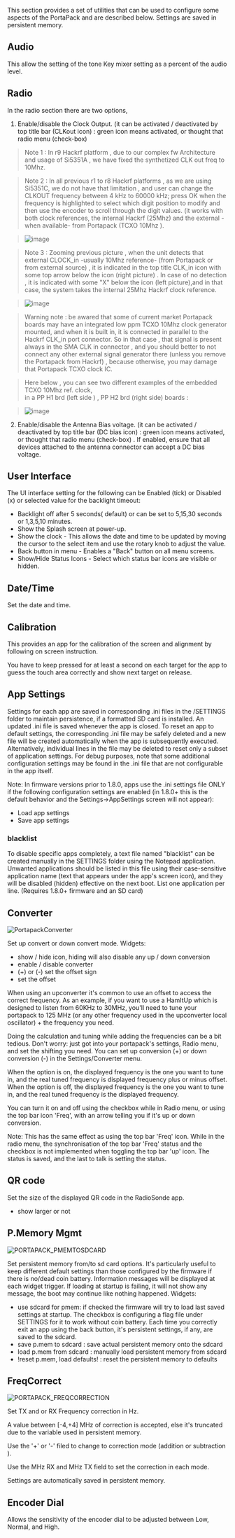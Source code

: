 This section provides a set of utilities that can be used to configure some aspects of the PortaPack and are described below.  Settings are saved in persistent memory.
## Audio
This allow the setting of the tone Key mixer setting as a percent of the audio level.
## Radio
In the radio section there are two options, 
1. Enable/disable the Clock Output. (it can be activated / deactivated by top title bar (CLKout icon) : green icon means activated, or thought that radio menu (check-box)


> Note 1 : In r9 Hackrf platform , due to our complex fw Architecture and usage of Si5351A , we have fixed the synthetized CLK out freq to 10Mhz.

> Note 2 : In all previous r1 to r8 Hackrf platforms , as we are using Si5351C, we do not have that limitation , and user can change the CLKOUT frequency between 4 kHz to 60000 kHz; press OK when the frequency is highlighted to select which digit position to modify and then use the encoder to scroll through the digit values. (it works with both clock references, the internal Hackrf (25Mhz) and the external -when available- from Portapack (TCXO 10Mhz ). 

> ![image](https://github.com/eried/portapack-mayhem/assets/86470699/5c44e075-cf84-4f8f-8ca6-a7979c1bf4aa)

> Note 3 : Zooming previous picture , when the unit detects that external CLOCK_in -usually 10Mhz reference- (from Portapack or from external source) , it is indicated in the top title CLK_in icon 
> with some top arrow below the icon (right picture) . In case of no detection , it is indicated with some "X" below the icon (left picture),and in that case, the system takes the internal 25Mhz Hackrf clock reference. 

> ![image](https://github.com/eried/portapack-mayhem/assets/86470699/820c12d9-c724-48ed-ba1d-f3c31e096a07)


> Warning note : be awared that some of current market Portapack boards may have an integrated low ppm TCXO 10Mhz clock generator mounted, and when it is built in,  it is connected in parallel to the Hackrf CLK_in port connector. So in that case , that signal is present always in the SMA  CLK in connector , and you should better to not connect any other external signal generator there (unless you remove the Portapack from Hackrf) , because otherwise, you may damage that Portapack TCXO clock IC. 

> Here below , you can see two different examples of the embedded TCXO 10Mhz ref. clock,	
>  in a PP  H1 brd (left side ) , PP  H2 brd (right side) boards : 

> ![image](https://github.com/eried/portapack-mayhem/assets/86470699/ad83b637-4532-4ea8-994b-4372a38f9d15)



2. Enable/disable the Antenna Bias voltage.  (it can be activated / deactivated by top title bar (DC bias icon) : green icon means activated, or thought that radio menu (check-box) .  If enabled, ensure that all devices attached to the antenna connector can accept a DC bias voltage.

## User Interface
The UI interface  setting for the following can be Enabled (tick) or Disabled (x) or selected value for the backlight timeout:
* Backlight off after 5 seconds( default) or can be set to 5,15,30 seconds or 1,3,5,10 minutes.
* Show the Splash screen at power-up.
* Show the clock - This allows the date and time to be updated by moving the cursor to the select item and use the rotary knob to adjust the value.
* Back button in menu - Enables a "Back" button on all menu screens.
* Show/Hide Status Icons - Select which status bar icons are visible or hidden.
## Date/Time
Set the date and time.
## Calibration
This provides an app for the calibration of the screen and alignment by following on screen instruction. 

You have to keep pressed for at least a second on each target for the app to guess the touch area correctly and show next target on release.
## App Settings
Settings for each app are saved in corresponding .ini files in the /SETTINGS folder to maintain persistence, if a formatted SD card is installed.  An updated .ini file is saved whenever the app is closed.  To reset an app to default settings, the corresponding .ini file may be safely deleted and a new file will be created automatically when the app is subsequently executed.  Alternatively, individual lines in the file may be deleted to reset only a subset of application settings.  For debug purposes, note that some additional configuration settings may be found in the .ini file that are not configurable in the app itself.

Note: In firmware versions prior to 1.8.0, apps use the .ini settings file ONLY if the following configuration settings are enabled (in 1.8.0+ this is the default behavior and the Settings->AppSettings screen will not appear):
 * Load app settings 
 * Save app settings

### blacklist
To disable specific apps completely, a text file named "blacklist" can be created manually in the SETTINGS folder using the Notepad application.  Unwanted applications should be listed in this file using their case-sensitive application name (text that appears under the app's screen icon), and they will be disabled (hidden) effective on the next boot.  List one application per line.  (Requires 1.8.0+ firmware and an SD card)

## Converter
![PortapackConverter](https://www.nilorea.net/wp-content/uploads/2023/03/PORTAPACK_CONVERTER.png)

Set up convert or down convert mode. Widgets:
 * show / hide icon, hiding will also disable any up / down conversion
 * enable / disable converter
 * (+) or (-) set the offset sign
 * set the offset 

When using an upconverter it's common to use an offset to access the correct frequency. As an example, if you want to use a HamItUp which is designed to listen from 60KHz to 30MHz, you'll need to tune your portapack to 125 MHz (or any other frequency used in the upconverter local oscillator) + the frequency you need.

Doing the calculation and tuning while adding the frequencies can be a bit tedious. Don't worry: just got into your portapack's settings, Radio menu, and set the shifting you need. You can set up conversion (+) or down conversion (-) in the Settings/Converter menu.

When the option is on, the displayed frequency is the one you want to tune in, and the real tuned frequency is displayed frequency plus or minus offset.
When the option is off, the displayed frequency is the one you want to tune in, and the real tuned frequency is the displayed frequency.

You can turn it on and off using the checkbox while in Radio menu, or using the top bar icon 'Freq', with an arrow telling you if it's up or down conversion.

Note:  This has the same effect as using the top bar 'Freq' icon. While in the radio menu, the synchronisation of the top bar 'Freq' status and the checkbox is not implemented when toggling the top bar 'up' icon. The status is saved, and the last to talk is setting the status.

## QR code
Set the size of the displayed QR code in the RadioSonde app.
 * show larger or not

## P.Memory Mgmt
![PORTAPACK_PMEMTOSDCARD](https://www.nilorea.net/wp-content/uploads/2023/03/PORTAPACK_PMEMTOSD.png)

Set persistent memory from/to sd card options. It's particularly useful to keep different default settings than those configured by the firmware if there is no/dead coin battery. Information messages will be displayed at each widget trigger. If loading at startup is failing, it will not show any message, the boot may continue like nothing happened. Widgets:
 * use sdcard for pmem: if checked the firmware will try to load last saved settings at startup. The checkbox is configuring a flag file under SETTINGS for it to work without coin battery. Each time you correctly exit an app using the back button, it's persistent settings, if any, are saved to the sdcard.
 * save p.mem to sdcard : save actual persistent memory onto the sdcard  
 * load p.mem from sdcard : manually load persistent memory from sdcard
 * !reset p.mem, load defaults! : reset the persistent memory to defaults

## FreqCorrect
![PORTAPACK_FREQCORRECTION](https://github.com/eried/portapack-mayhem/assets/3157857/4c313bb6-1125-4b43-8b1b-c3721f3041b1)

Set TX and or RX Frequency correction in Hz. 

A value between [-4,+4] MHz of correction is accepted, else it's truncated due to the variable used in persistent memory.

Use the '+' or '-' filed to change to correction mode (addition or subtraction ).

Use the MHz RX and MHz TX field to set the correction in each mode.

Settings are automatically saved in persistent memory.

## Encoder Dial
Allows the sensitivity of the encoder dial to be adjusted between Low, Normal, and High.